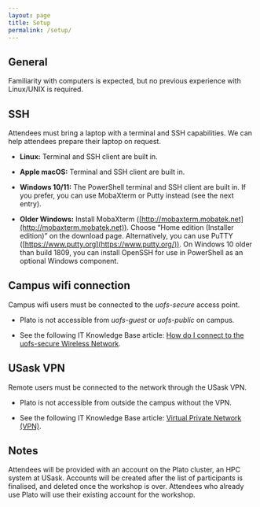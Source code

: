 ```yaml
---
layout: page
title: Setup
permalink: /setup/
---
```


## General

Familiarity with computers is expected, but no previous experience with
Linux/UNIX is required.

## SSH

Attendees must bring a laptop with a terminal and SSH capabilities. We can help
attendees prepare their laptop on request.

- **Linux:** Terminal and SSH client are built in.

- **Apple macOS:** Terminal and SSH client are built in.

- **Windows 10/11:** The PowerShell terminal and SSH
  client are built in. If you prefer, you can use MobaXterm or Putty instead
  (see the next entry).

- **Older Windows:** Install MobaXterm
  ([http://mobaxterm.mobatek.net](http://mobaxterm.mobatek.net)). Choose “Home
  edition (Installer edition)” on the download page. Alternatively, you can
  use PuTTY ([https://www.putty.org](https://www.putty.org/)). On Windows 10
  older than build 1809, you can install OpenSSH for use in PowerShell as an
  optional Windows component.

## Campus wifi connection

Campus wifi users must be connected to the *uofs-secure* access point.

- Plato is not accessible from *uofs-guest* or *uofs-public* on campus.

- See the following IT Knowledge Base article: [How do I connect to the
  uofs-secure Wireless Network](https://teamdynamix.usask.ca/TDClient/33/Portal/KB/ArticleDet?ID=433).

## USask VPN

Remote users must be connected to the network through the USask VPN.

- Plato is not accessible from outside the campus without the VPN.

- See the following IT Knowledge Base article: [Virtual Private Network
  (VPN)](https://teamdynamix.usask.ca/TDClient/33/Portal/KB/ArticleDet?ID=185).

## Notes

Attendees will be provided with an account on the Plato cluster, an HPC system
at USask. Accounts will be created after the list of participants is finalised,
and deleted once the workshop is over. Attendees who already use Plato will use
their existing account for the workshop.
